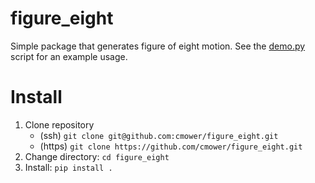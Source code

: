 # figure_eight

Simple package that generates figure of eight motion.
See the [demo.py](demo.py) script for an example usage.

# Install

1. Clone repository
   - (ssh) `git clone git@github.com:cmower/figure_eight.git`
   - (https) `git clone https://github.com/cmower/figure_eight.git`
2. Change directory: `cd figure_eight`
3. Install: `pip install .`
